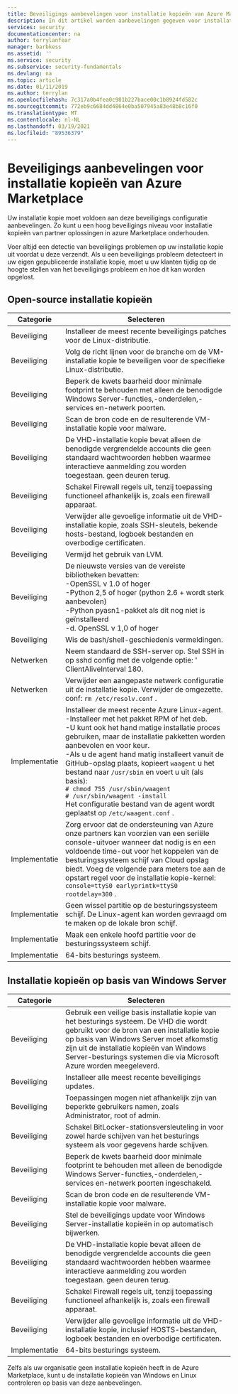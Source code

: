 ```yaml
---
title: Beveiligings aanbevelingen voor installatie kopieën van Azure Marketplace | Microsoft Docs
description: In dit artikel worden aanbevelingen gegeven voor installatie kopieën die zijn opgenomen in de markt plaats
services: security
documentationcenter: na
author: terrylanfear
manager: barbkess
ms.assetid: ''
ms.service: security
ms.subservice: security-fundamentals
ms.devlang: na
ms.topic: article
ms.date: 01/11/2019
ms.author: terrylan
ms.openlocfilehash: 7c317a0b4fea0c981b227bace00c1b8924fd582c
ms.sourcegitcommit: 772eb9c6684dd4864e0ba507945a83e48b8c16f0
ms.translationtype: MT
ms.contentlocale: nl-NL
ms.lasthandoff: 03/19/2021
ms.locfileid: "89536379"
---
```

# <a name="security-recommendations-for-azure-marketplace-images"></a>Beveiligings aanbevelingen voor installatie kopieën van Azure Marketplace

Uw installatie kopie moet voldoen aan deze beveiligings configuratie aanbevelingen. Zo kunt u een hoog beveiligings niveau voor installatie kopieën van partner oplossingen in azure Marketplace onderhouden.

Voer altijd een detectie van beveiligings problemen op uw installatie kopie uit voordat u deze verzendt. Als u een beveiligings probleem detecteert in uw eigen gepubliceerde installatie kopie, moet u uw klanten tijdig op de hoogte stellen van het beveiligings probleem en hoe dit kan worden opgelost.

## <a name="open-source-based-images"></a>Open-source installatie kopieën

| Categorie | Selecteren |
| -------- | ----- |
| Beveiliging                                                     | Installeer de meest recente beveiligings patches voor de Linux-distributie.                                                                                                                                                                                                              |
| Beveiliging                                                     | Volg de richt lijnen voor de branche om de VM-installatie kopie te beveiligen voor de specifieke Linux-distributie.                                                                                                                                                                                     |
| Beveiliging                                                     | Beperk de kwets baarheid door minimale footprint te behouden met alleen de benodigde Windows Server-functies,-onderdelen,-services en-netwerk poorten.                                                                                                                                               |
| Beveiliging                                                     | Scan de bron code en de resulterende VM-installatie kopie voor malware.                                                                                                                                                                                                                                   |
| Beveiliging                                                     | De VHD-installatie kopie bevat alleen de benodigde vergrendelde accounts die geen standaard wachtwoorden hebben waarmee interactieve aanmelding zou worden toegestaan. geen deuren terug.                                                                                                                                           |
| Beveiliging                                                     | Schakel Firewall regels uit, tenzij toepassing functioneel afhankelijk is, zoals een firewall apparaat.                                                                                                                                                                             |
| Beveiliging                                                     | Verwijder alle gevoelige informatie uit de VHD-installatie kopie, zoals SSH-sleutels, bekende hosts-bestand, logboek bestanden en overbodige certificaten.                                                                                                                                       |
| Beveiliging                                                     | Vermijd het gebruik van LVM.                                                                                                                                                                                                                                            |
| Beveiliging                                                     | De nieuwste versies van de vereiste bibliotheken bevatten: </br> -OpenSSL v 1.0 of hoger </br> -Python 2,5 of hoger (python 2.6 + wordt sterk aanbevolen) </br> -Python pyasn1-pakket als dit nog niet is geïnstalleerd </br> -d. OpenSSL v 1,0 of hoger                                                                |
| Beveiliging                                                     | Wis de bash/shell-geschiedenis vermeldingen.                                                                                                                                                                                                                                             |
| Netwerken                                                   | Neem standaard de SSH-server op. Stel SSH in op sshd config met de volgende optie: ' ClientAliveInterval 180.                                                                                                                                                        |
| Netwerken                                                   | Verwijder een aangepaste netwerk configuratie uit de installatie kopie. Verwijder de omgezette. conf: `rm /etc/resolv.conf` .                                                                                                                                                                                |
| Implementatie                                                   | Installeer de meest recente Azure Linux-agent.</br> -Installeer met het pakket RPM of het deb.  </br> -U kunt ook het hand matige installatie proces gebruiken, maar de installatie pakketten worden aanbevolen en voor keur. </br> -Als u de agent hand matig installeert vanuit de GitHub-opslag plaats, kopieert `waagent` u het bestand naar `/usr/sbin` en voert u uit (als basis): </br>`# chmod 755 /usr/sbin/waagent` </br>`# /usr/sbin/waagent -install` </br>Het configuratie bestand van de agent wordt geplaatst op `/etc/waagent.conf` . |
| Implementatie                                                   | Zorg ervoor dat de ondersteuning van Azure onze partners kan voorzien van een seriële console-uitvoer wanneer dat nodig is en een voldoende time-out voor het koppelen van de besturingssysteem schijf van Cloud opslag biedt. Voeg de volgende para meters toe aan de opstart regel voor de installatie kopie-kernel: `console=ttyS0 earlyprintk=ttyS0 rootdelay=300` . |
| Implementatie                                                   | Geen wissel partitie op de besturingssysteem schijf. De Linux-agent kan worden gevraagd om te maken op de lokale bron schijf.         |
| Implementatie                                                   | Maak een enkele hoofd partitie voor de besturingssysteem schijf.      |
| Implementatie                                                   | 64-bits besturings systeem.                                                                                                                                                                                                                                                          |

## <a name="windows-server-based-images"></a>Installatie kopieën op basis van Windows Server

| Categorie | Selecteren |
|--------- | ----- |
| Beveiliging                                                         | Gebruik een veilige basis installatie kopie van het besturings systeem. De VHD die wordt gebruikt voor de bron van een installatie kopie op basis van Windows Server moet afkomstig zijn uit de installatie kopieën van Windows Server-besturings systemen die via Microsoft Azure worden meegeleverd. |
| Beveiliging                                                         | Installeer alle meest recente beveiligings updates.                                                                                                                                     |
| Beveiliging                                                         | Toepassingen mogen niet afhankelijk zijn van beperkte gebruikers namen, zoals Administrator, root of admin.                                                                |
| Beveiliging                                                         | Schakel BitLocker-stationsversleuteling in voor zowel harde schijven van het besturings systeem als voor gegevens harde schijven.                                                             |
| Beveiliging                                                         | Beperk de kwets baarheid door minimale footprint te behouden met alleen de benodigde Windows Server-functies,-onderdelen,-services en-netwerk poorten ingeschakeld.                         |
| Beveiliging                                                         | Scan de bron code en de resulterende VM-installatie kopie voor malware.                                                                                                                     |
| Beveiliging                                                         | Stel de beveiligings update voor Windows Server-installatie kopieën in op automatisch bijwerken.                                                                                                                |
| Beveiliging                                                         | De VHD-installatie kopie bevat alleen de benodigde vergrendelde accounts die geen standaard wachtwoorden hebben waarmee interactieve aanmelding zou worden toegestaan. geen deuren terug.                             |
| Beveiliging                                                         | Schakel Firewall regels uit, tenzij toepassing functioneel afhankelijk is, zoals een firewall apparaat.                                                               |
| Beveiliging                                                         | Verwijder alle gevoelige informatie uit de VHD-installatie kopie, inclusief HOSTS-bestanden, logboek bestanden en overbodige certificaten.                                              |
| Implementatie                                                       | 64-bits besturings systeem.                            |

Zelfs als uw organisatie geen installatie kopieën heeft in de Azure Marketplace, kunt u de installatie kopieën van Windows en Linux controleren op basis van deze aanbevelingen.

